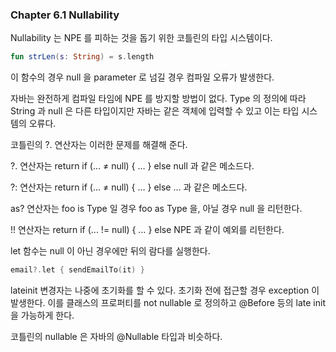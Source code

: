 ### Chapter 6.1 Nullability

Nullability 는 NPE 를 피하는 것을 돕기 위한 코틀린의 타입 시스템이다. 

```kotlin
fun strLen(s: String) = s.length
```

이 함수의 경우 null 을 parameter 로 넘길 경우 컴파일 오류가 발생한다.

자바는 완전하게 컴파일 타임에 NPE 를 방지할 방법이 없다. Type 의 정의에 따라 String 과 null 은 다른 타입이지만 자바는 같은 객체에 입력할 수 있고 이는 타입 시스템의 오류다.

코틀린의 ?. 연산자는 이러한 문제를 해결해 준다.

?. 연산자는 return if (… ≠ null) { … } else null 과 같은 메소드다.

?: 연산자는 return if (… ≠ null) { … } else … 과 같은 메소드다.

as? 연산자는 foo is Type 일 경우 foo as Type 을, 아닐 경우 null 을 리턴한다.

!! 연산자는 return if (... != null) { ... } else NPE 과 같이 예외를 리턴한다.

let 함수는 null 이 아닌 경우에만 뒤의 람다를 실행한다.

```kotlin
email?.let { sendEmailTo(it) }
```

lateinit 변경자는 나중에 초기화를 할 수 있다. 초기화 전에 접근할 경우 exception 이 발생한다. 이를 클래스의 프로퍼티를 not nullable 로 정의하고 @Before 등의 late init 을 가능하게 한다.

코틀린의 nullable 은 자바의 @Nullable 타입과 비슷하다.

